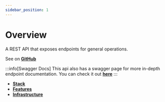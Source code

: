 ```yaml
---
sidebar_position: 1
---
```


# Overview

A REST API that exposes endpoints for general operations.

See on **[GitHub](https://github.com/itsadeadh2/itsanapi)**

:::info[Swagger Docs]
This api also has a swagger page for more in-depth endpoint documentation.
You can check it out **[here](https://itsadeadh2.com/swagger-ui)**
:::

- **[Stack](./stack.md)**
- **[Features](./features.md)**
- **[Infrastructure](./infrastructure.md)**